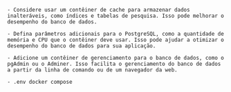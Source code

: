     - Considere usar um contêiner de cache para armazenar dados inalteráveis, como índices e tabelas de pesquisa. Isso pode melhorar o desempenho do banco de dados.
    
    - Defina parâmetros adicionais para o PostgreSQL, como a quantidade de memória e CPU que o contêiner deve usar. Isso pode ajudar a otimizar o desempenho do banco de dados para sua aplicação.
    
    - Adicione um contêiner de gerenciamento para o banco de dados, como o pgAdmin ou o Adminer. Isso facilita o gerenciamento do banco de dados a partir da linha de comando ou de um navegador da web.

    - .env docker compose